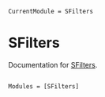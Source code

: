 ```@meta
CurrentModule = SFilters
```

# SFilters

Documentation for [SFilters](https://github.com/nmaedajp/SFilters.jl).

```@index
```

```@autodocs
Modules = [SFilters]
```
